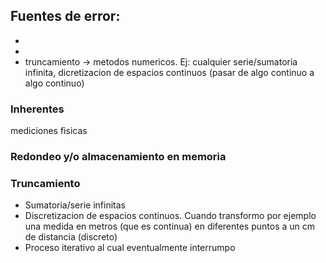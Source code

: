 ## Fuentes de error:
- 
- 
- truncamiento -> metodos numericos. Ej: cualquier serie/sumatoria infinita, dicretizacion de espacios continuos (pasar de algo continuo a algo continuo)

### Inherentes
mediciones fisicas

### Redondeo y/o almacenamiento en memoria
### Truncamiento 
- Sumatoria/serie infinitas
- Discretizacion de espacios continuos. Cuando transformo por ejemplo una medida en metros (que es continua) en diferentes puntos a un cm de distancia (discreto)
- Proceso iterativo al cual eventualmente interrumpo